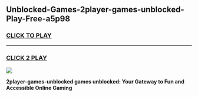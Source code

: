 
## Unblocked-Games-2player-games-unblocked-Play-Free-a5p98
<h3>
<a href="https://clearcache.space/e2bc6b?title=2player-games-unblocked&ref=21A">CLICK TO PLAY</a></h3>
<hr>

<h3>
<a href="https://clearcache.space/e2bc6b?title=2player-games-unblocked&ref=21A">CLICK 2 PLAY</a>
  
</h3>

<a href="https://clearcache.space/e2bc6b?title=2player-games-unblocked&ref=21A"><img src="https://clearcache.store/games.png"></a>


**2player-games-unblocked games unblocked: Your Gateway to Fun and Accessible Online Gaming**
